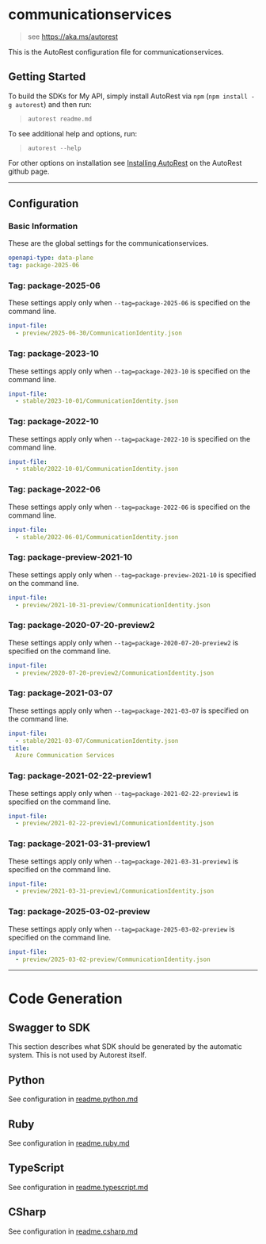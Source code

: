 # communicationservices

> see https://aka.ms/autorest

This is the AutoRest configuration file for communicationservices.

## Getting Started

To build the SDKs for My API, simply install AutoRest via `npm` (`npm install -g autorest`) and then run:

> `autorest readme.md`

To see additional help and options, run:

> `autorest --help`

For other options on installation see [Installing AutoRest](https://aka.ms/autorest/install) on the AutoRest github page.

---

## Configuration

### Basic Information

These are the global settings for the communicationservices.

``` yaml
openapi-type: data-plane
tag: package-2025-06
```

### Tag: package-2025-06

These settings apply only when `--tag=package-2025-06` is specified on the command line.

``` yaml $(tag) == 'package-2025-06'
input-file:
  - preview/2025-06-30/CommunicationIdentity.json
```

### Tag: package-2023-10

These settings apply only when `--tag=package-2023-10` is specified on the command line.

```yaml $(tag) == 'package-2023-10'
input-file:
  - stable/2023-10-01/CommunicationIdentity.json
```

### Tag: package-2022-10

These settings apply only when `--tag=package-2022-10` is specified on the command line.

```yaml $(tag) == 'package-2022-10'
input-file:
  - stable/2022-10-01/CommunicationIdentity.json
```

### Tag: package-2022-06

These settings apply only when `--tag=package-2022-06` is specified on the command line.

```yaml $(tag) == 'package-2022-06'
input-file:
  - stable/2022-06-01/CommunicationIdentity.json
```
### Tag: package-preview-2021-10

These settings apply only when `--tag=package-preview-2021-10` is specified on the command line.

``` yaml $(tag) == 'package-preview-2021-10'
input-file:
  - preview/2021-10-31-preview/CommunicationIdentity.json
```

### Tag: package-2020-07-20-preview2

These settings apply only when `--tag=package-2020-07-20-preview2` is specified on the command line.

``` yaml $(tag) == 'package-2020-07-20-preview2'
input-file:
  - preview/2020-07-20-preview2/CommunicationIdentity.json
```

### Tag: package-2021-03-07

These settings apply only when `--tag=package-2021-03-07` is specified on the command line.

``` yaml $(tag) == 'package-2021-03-07'
input-file:
  - stable/2021-03-07/CommunicationIdentity.json
title:
  Azure Communication Services
```

### Tag: package-2021-02-22-preview1

These settings apply only when `--tag=package-2021-02-22-preview1` is specified on the command line.

``` yaml $(tag) == 'package-2021-02-22-preview1'
input-file:
  - preview/2021-02-22-preview1/CommunicationIdentity.json
```

### Tag: package-2021-03-31-preview1

These settings apply only when `--tag=package-2021-03-31-preview1` is specified on the command line.

``` yaml $(tag) == 'package-2021-03-31-preview1'
input-file:
  - preview/2021-03-31-preview1/CommunicationIdentity.json
```

### Tag: package-2025-03-02-preview

These settings apply only when `--tag=package-2025-03-02-preview` is specified on the command line.

``` yaml $(tag) == 'package-2025-03-02-preview'
input-file:
  - preview/2025-03-02-preview/CommunicationIdentity.json
```

---

# Code Generation

## Swagger to SDK

This section describes what SDK should be generated by the automatic system.
This is not used by Autorest itself.

## Python

See configuration in [readme.python.md](./readme.python.md)

## Ruby

See configuration in [readme.ruby.md](./readme.ruby.md)

## TypeScript

See configuration in [readme.typescript.md](./readme.typescript.md)

## CSharp

See configuration in [readme.csharp.md](./readme.csharp.md)
